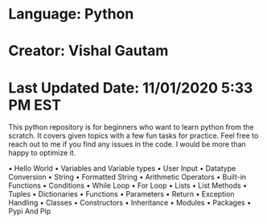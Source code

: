 # Language: Python
# Creator: Vishal Gautam
# Last Updated Date: 11/01/2020 5:33 PM EST

This python repository is for beginners who want to learn python from the scratch. It covers given topics with a few fun tasks for practice. Feel free to reach out to me if you find any issues in the code. I would be more than happy to optimize it.

•	Hello World
•	Variables and Variable types
•	User Input
•	Datatype Conversion
•	String
•	Formatted String
•	Arithmetic Operators
•	Built-in Functions
•	Conditions
•	While Loop
•	For Loop
•	Lists
•	List Methods
•	Tuples
•	Dictionaries
•	Functions
•	Parameters
•	Return
•	Exception Handling
•	Classes
•	Constructors
•	Inheritance
•	Modules
•	Packages
•	Pypi And Pip
